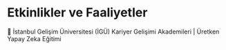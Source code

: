 # Etkinlikler ve Faaliyetler

📢 İstanbul Gelişim Üniversitesi (İGÜ)
Kariyer Gelişimi Akademileri | Üretken Yapay Zeka Eğitimi

